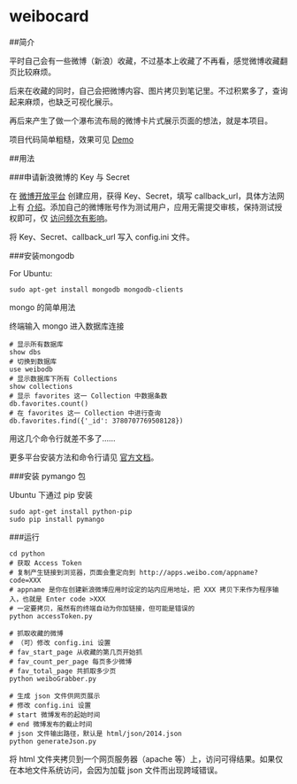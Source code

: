 weibocard
=========

##简介

平时自己会有一些微博（新浪）收藏，不过基本上收藏了不再看，感觉微博收藏翻页比较麻烦。

后来在收藏的同时，自己会把微博内容、图片拷贝到笔记里。不过积累多了，查询起来麻烦，也缺乏可视化展示。

再后来产生了做一个瀑布流布局的微博卡片式展示页面的想法，就是本项目。

项目代码简单粗糙，效果可见 [Demo](http://frank19900731.github.io/weibocard-demo/) 

##用法 

###申请新浪微博的 Key 与 Secret

在 [微博开放平台](http://open.weibo.com/) 创建应用，获得 Key、Secret，填写 callback_url，具体方法网上有 [介绍](新浪微博开放平台获取的appkey)。添加自己的微博账号作为测试用户，应用无需提交审核，保持测试授权即可，仅 [访问频次有影响](http://open.weibo.com/wiki/%E6%8E%A5%E5%8F%A3%E8%AE%BF%E9%97%AE%E9%A2%91%E6%AC%A1%E6%9D%83%E9%99%90)。

将 Key、Secret、callback_url 写入 config.ini 文件。

###安装mongodb 

For Ubuntu:

```
sudo apt-get install mongodb mongodb-clients
```

mongo 的简单用法

终端输入 mongo 进入数据库连接

```
# 显示所有数据库
show dbs
# 切换到数据库
use weibodb
# 显示数据库下所有 Collections
show collections
# 显示 favorites 这一 Collection 中数据条数
db.favorites.count()
# 在 favorites 这一 Collection 中进行查询
db.favorites.find({'_id': 3780707769508128})
```

用这几个命令行就差不多了……

更多平台安装方法和命令行请见 [官方文档](http://docs.mongodb.org/manual/)。

###安装 pymango 包

Ubuntu 下通过 pip 安装

```
sudo apt-get install python-pip
sudo pip install pymango
```

###运行

```
cd python
# 获取 Access Token
# 复制产生链接到浏览器，页面会重定向到 http://apps.weibo.com/appname?code=XXX
# appname 是你在创建新浪微博应用时设定的站内应用地址，把 XXX 拷贝下来作为程序输入，也就是 Enter code >XXX
# 一定要拷贝，虽然有的终端自动为你加链接，但可能是错误的
python accessToken.py

# 抓取收藏的微博
# （可）修改 config.ini 设置
# fav_start_page 从收藏的第几页开始抓
# fav_count_per_page 每页多少微博
# fav_total_page 共抓取多少页
python weiboGrabber.py

# 生成 json 文件供网页展示
# 修改 config.ini 设置
# start 微博发布的起始时间
# end 微博发布的截止时间
# json 文件输出路径，默认是 html/json/2014.json
python generateJson.py
```

将 html 文件夹拷贝到一个网页服务器（apache 等）上，访问可得结果。如果仅在本地文件系统访问，会因为加载 json 文件而出现跨域错误。
